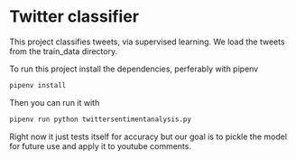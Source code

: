 # Twitter classifier

This project classifies tweets, via supervised learning. We load the tweets from the train_data directory.


To run this project install the dependencies, perferably with pipenv
```python
pipenv install
```
Then you can run it with
```python
pipenv run python twittersentimentanalysis.py
```

Right now it just tests itself for accuracy but our goal is to pickle the model for future use and apply it to youtube comments.